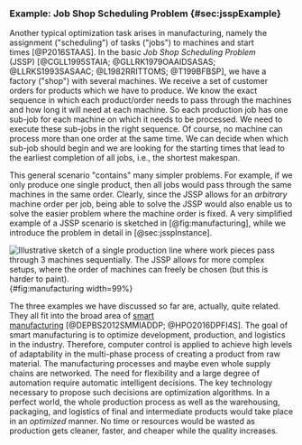 ### Example: Job Shop Scheduling Problem {#sec:jsspExample}

Another typical optimization task arises in manufacturing, namely the assignment ("scheduling") of tasks ("jobs") to machines and start times&nbsp;[@P2016STAAS].
In the basic *Job Shop Scheduling Problem* (JSSP)&nbsp;[@CGLL1995STAIA; @GLLRK1979OAAIDSASAS; @LLRKS1993SASAAC; @L1982RRITTOMS; @T199BFBSP], we have a factory ("shop") with several machines.
We receive a set of customer orders for products which we have to produce.
We know the exact sequence in which each product/order needs to pass through the machines and how long it will need at each machine.
So each production job has one sub-job for each machine on which it needs to be processed.
We need to execute these sub-jobs in the right sequence.
Of course, no machine can process more than one order at the same time.
We can decide when which sub-job should begin and we are looking for the starting times that lead to the earliest completion of all jobs, i.e., the shortest makespan.

This general scenario "contains" many simpler problems.
For example, if we only produce one single product, then all jobs would pass through the same machines in the same order.
Clearly, since the JSSP allows for an *arbitrary* machine order per job, being able to solve the JSSP would also enable us to solve the easier problem where the machine order is fixed.
A very simplified example of a JSSP scenario is sketched in [@fig:manufacturing], while we introduce the problem in detail in [@sec:jsspInstance].

![Illustrative sketch of a single production line where work pieces pass through 3 machines sequentially. The JSSP allows for more complex setups, where the order of machines can freely be chosen (but this is harder to paint).](\relative.path{manufacturing.svgz}){#fig:manufacturing width=99%}

The three examples we have discussed so far are, actually, quite related.
They all fit into the broad area of [smart manufacturing](http://en.wikipedia.org/wiki/Smart_manufacturing)&nbsp;[@DEPBS2012SMMIADDP; @HPO2016DPFI4S].
The goal of smart manufacturing is to optimize development, production, and logistics in the industry.
Therefore, computer control is applied to achieve high levels of adaptability in the multi-phase process of creating a product from raw material.
The manufacturing processes and maybe even whole supply chains are networked.
The need for flexibility and a large degree of automation require automatic intelligent decisions.
The key technology necessary to propose such decisions are optimization algorithms.
In a perfect world, the whole production process as well as the warehousing, packaging, and logistics of final and intermediate products would take place in an *optimized* manner.
No time or resources would be wasted as production gets cleaner, faster, and cheaper while the quality increases.
